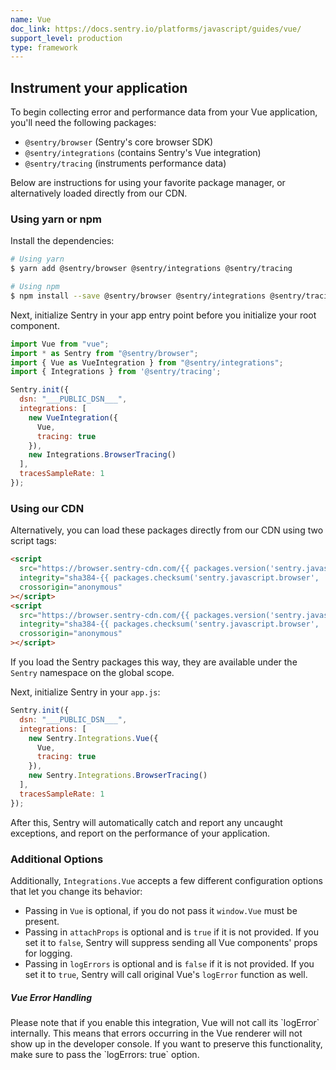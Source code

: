 ```yaml
---
name: Vue
doc_link: https://docs.sentry.io/platforms/javascript/guides/vue/
support_level: production
type: framework
---
```


## Instrument your application

To begin collecting error and performance data from your Vue application, you'll need the following packages:

* `@sentry/browser` (Sentry's core browser SDK)
* `@sentry/integrations` (contains Sentry's Vue integration)
* `@sentry/tracing` (instruments performance data)

Below are instructions for using your favorite package manager, or alternatively loaded directly from our CDN.

### Using yarn or npm

Install the dependencies:

```bash
# Using yarn
$ yarn add @sentry/browser @sentry/integrations @sentry/tracing

# Using npm
$ npm install --save @sentry/browser @sentry/integrations @sentry/tracing
```

Next, initialize Sentry in your app entry point before you initialize your root component.

```javascript
import Vue from "vue";
import * as Sentry from "@sentry/browser";
import { Vue as VueIntegration } from "@sentry/integrations";
import { Integrations } from '@sentry/tracing';

Sentry.init({
  dsn: "___PUBLIC_DSN___",
  integrations: [
    new VueIntegration({
      Vue,
      tracing: true
    }),
    new Integrations.BrowserTracing()
  ],
  tracesSampleRate: 1
});
```

### Using our CDN

Alternatively, you can load these packages directly from our CDN using two script tags:

```html
<script
  src="https://browser.sentry-cdn.com/{{ packages.version('sentry.javascript.browser') }}/bundle.tracing.min.js"
  integrity="sha384-{{ packages.checksum('sentry.javascript.browser', 'bundle.tracing.min.js', 'sha384-base64') }}"
  crossorigin="anonymous"
></script>
<script
  src="https://browser.sentry-cdn.com/{{ packages.version('sentry.javascript.browser') }}/vue.min.js"
  integrity="sha384-{{ packages.checksum('sentry.javascript.browser', 'vue.min.js', 'sha384-base64') }}"
  crossorigin="anonymous"
></script>
```

If you load the Sentry packages this way, they are available under the `Sentry` namespace on the global scope.

Next, initialize Sentry in your `app.js`:

```javascript
Sentry.init({
  dsn: "___PUBLIC_DSN___",
  integrations: [
    new Sentry.Integrations.Vue({
      Vue,
      tracing: true
    }),
    new Sentry.Integrations.BrowserTracing()
  ],
  tracesSampleRate: 1
});
```

After this, Sentry will automatically catch and report any uncaught exceptions, and report on the performance of your application.

### Additional Options

Additionally, `Integrations.Vue` accepts a few different configuration options that let you change its behavior:

- Passing in `Vue` is optional, if you do not pass it `window.Vue` must be present.
- Passing in `attachProps` is optional and is `true` if it is not provided. If you set it to `false`, Sentry will suppress sending all Vue components' props for logging.
- Passing in `logErrors` is optional and is `false` if it is not provided. If you set it to `true`, Sentry will call original Vue's `logError` function as well.

<div class="alert alert-warning" role="alert"><h5 class="no_toc">Vue Error Handling</h5><div class="alert-body content-flush-bottom">
Please note that if you enable this integration, Vue will not call its `logError` internally. This means that errors occurring in the Vue renderer will not show up in the developer console.
If you want to preserve this functionality, make sure to pass the `logErrors: true` option.
</div>
</div>
